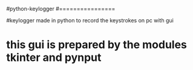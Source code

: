 #python-keylogger
#================

#keylogger made in python to record the keystrokes on pc with gui
# this gui is prepared by the modules tkinter and pynput

